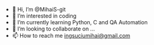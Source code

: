 - 👋 Hi, I’m @MihaiS-git
- 👀 I’m interested in coding
- 🌱 I’m currently learning Python, C and QA Automation
- 💞️ I’m looking to collaborate on ...
- 📫 How to reach me ingsuciumihai@gmail.com

<!---
MihaiS-git/MihaiS-git is a ✨ special ✨ repository because its `README.md` (this file) appears on your GitHub profile.
You can click the Preview link to take a look at your changes.
--->
